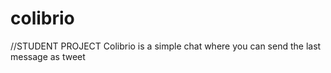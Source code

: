 colibrio
========
//STUDENT PROJECT
Colibrio is a simple chat where you can send the last message as tweet
